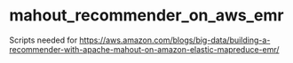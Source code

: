 # mahout_recommender_on_aws_emr
Scripts needed for https://aws.amazon.com/blogs/big-data/building-a-recommender-with-apache-mahout-on-amazon-elastic-mapreduce-emr/
